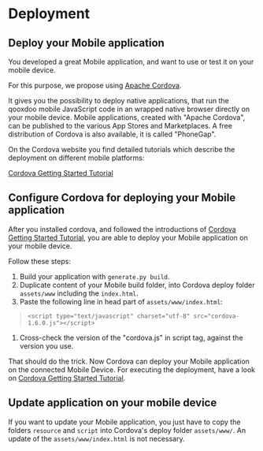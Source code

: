 Deployment
==========

Deploy your Mobile application
---------------------------------

You developed a great Mobile application, and want to use or test it on your mobile device.

For this purpose, we propose using [Apache Cordova](https://cordova.apache.org/).

It gives you the possibility to deploy native applications, that run the qooxdoo mobile JavaScript code in an wrapped native browser directly on your mobile device. Mobile applications, created with "Apache Cordova", can be published to the various App Stores and Marketplaces. A free distribution of Cordova is also available, it is called "PhoneGap".

On the Cordova website you find detailed tutorials which describe the deployment on different mobile platforms:

[Cordova Getting Started Tutorial](https://cordova.apache.org/#getstarted)

Configure Cordova for deploying your Mobile application
----------------------------------------------------------

After you installed cordova, and followed the introductions of [Cordova Getting Started Tutorial](https://cordova.apache.org/#getstarted), you are able to deploy your Mobile application on your mobile device.

Follow these steps:

1.  Build your application with `generate.py build`.
2.  Duplicate content of your Mobile build folder, into Cordova deploy folder `assets/www` including the `index.html`.
3.  Paste the following line in head part of `assets/www/index.html`:

> `<script type="text/javascript" charset="utf-8" src="cordova-1.6.0.js"></script>`

1.  Cross-check the version of the "cordova.js" in script tag, against the version you use.

That should do the trick. Now Cordova can deploy your Mobile application on the connected Mobile Device. For executing the deployment, have a look on [Cordova Getting Started Tutorial](https://cordova.apache.org/#getstarted).

Update application on your mobile device
----------------------------------------

If you want to update your Mobile application, you just have to copy the folders `resource` and `script` into Cordova's deploy folder `assets/www/`. An update of the `assets/www/index.html` is not necessary.

